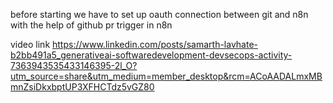 before starting we have to set up oauth connection between git and n8n with the help of github pr trigger in n8n 


video link 
https://www.linkedin.com/posts/samarth-lavhate-b2bb491a5_generativeai-softwaredevelopment-devsecops-activity-7363943535433146395-2l_O?utm_source=share&utm_medium=member_desktop&rcm=ACoAADALmxMBmnZsiDkxbptUP3XFHCTdz5vGZ80
